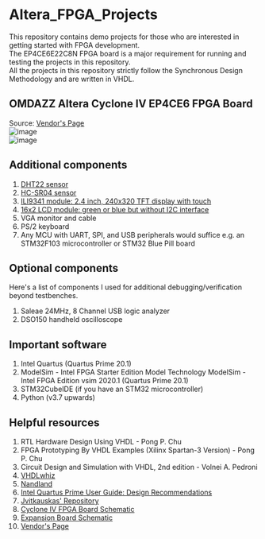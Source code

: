 # Altera_FPGA_Projects  

This repository contains demo projects for those who are interested in getting started with FPGA development.  
The EP4CE6E22C8N FPGA board is a major requirement for running and testing the projects in this repository.  
All the projects in this repository strictly follow the Synchronous Design Methodology and are written in VHDL.   

## OMDAZZ Altera Cyclone IV EP4CE6 FPGA Board  
Source: [Vendor's Page](https://a.aliexpress.com/_EQstVsj)  
![image](https://github.com/MUDAL/Altera_FPGA_Projects/assets/46250887/3b2e60d7-95fb-4722-b8ae-07905272fe2b)  
![image](https://github.com/MUDAL/Altera_FPGA_Projects/assets/46250887/985b401d-910c-47cd-a42c-5aa6f8f254fc)  

## Additional components  
1. [DHT22 sensor](https://a.aliexpress.com/_EzjOeNt)    
2. [HC-SR04 sensor](https://a.aliexpress.com/_ExUJ4Cn)    
3. [ILI9341 module: 2.4 inch, 240x320 TFT display with touch](https://a.aliexpress.com/_EwlAMGf)
4. [16x2 LCD module: green or blue but without I2C interface](https://a.aliexpress.com/_EIEI6jd)       
5. VGA monitor and cable
6. PS/2 keyboard
7. Any MCU with UART, SPI, and USB peripherals would suffice e.g. an STM32F103 microcontroller or STM32 Blue Pill board   

## Optional components  
Here's a list of components I used for additional debugging/verification beyond testbenches.  
1. Saleae 24MHz, 8 Channel USB logic analyzer
2. DSO150 handheld oscilloscope  

## Important software  
1. Intel Quartus (Quartus Prime 20.1)  
2. ModelSim - Intel FPGA Starter Edition Model Technology ModelSim - Intel FPGA Edition vsim 2020.1 (Quartus Prime 20.1)
3. STM32CubeIDE (if you have an STM32 microcontroller)
4. Python (v3.7 upwards)  

## Helpful resources  
1. RTL Hardware Design Using VHDL - Pong P. Chu
2. FPGA Prototyping By VHDL Examples (Xilinx Spartan-3 Version) - Pong P. Chu
3. Circuit Design and Simulation with VHDL, 2nd edition - Volnei A. Pedroni
4. [VHDLwhiz](https://vhdlwhiz.com/)    
5. [Nandland](https://nandland.com/)  
6. [Intel Quartus Prime User Guide: Design Recommendations](https://drive.google.com/file/d/10ceeMwrubd7WwAiYCywm3BV2gu6W5p9I/view?usp=sharing)
7. [Jvitkauskas' Repository](https://github.com/jvitkauskas/Altera-Cyclone-IV-board-V3.0)
8. [Cyclone IV FPGA Board Schematic](https://drive.google.com/file/d/1_IB7D3a74_Vx75rmCJpaDmrPajFDsQqK/view?usp=sharing)
9. [Expansion Board Schematic](https://drive.google.com/file/d/1hS64cwsAFvdMkdJV1rCPkyS8_Hy91g8t/view?usp=sharing)    
10. [Vendor's Page](https://a.aliexpress.com/_EQstVsj)   
    
